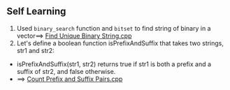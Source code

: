 ## Self Learning
1. Used ```binary_search``` function and ```bitset``` to find string of binary in a vector==> [Find Unique Binary String.cpp](https://github.com/OmMankar/Cpp_Sample_Programs/blob/main/algorithm-lib/search/Find%20Unique%20Binary%20String.cpp)
2. Let's define a boolean function isPrefixAndSuffix that takes two strings, str1 and str2:

* isPrefixAndSuffix(str1, str2) returns true if str1 is both a 
prefix
 and a 
suffix
 of str2, and false otherwise.
 * ==>  [Count Prefix and Suffix Pairs.cpp](https://github.com/OmMankar/Cpp_Sample_Programs/blob/main/algorithm-lib/search/%20Count_Prefix_and_Suffix_Pairs_I.cpp)